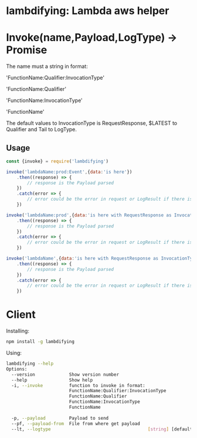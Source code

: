 # lambdifying: Lambda aws helper


# Invoke(name,Payload,LogType) -> Promise

The name must a string in format:

'FunctionName:Qualifier:InvocationType'

'FunctionName:Qualifier'

'FunctionName:InvocationType'

'FunctionName'


The default values to InvocationType is RequestResponse,
$LATEST to Qualifier and Tail to LogType.
## Usage

```js
const {invoke} = require('lambdifying')

invoke('lambdaName:prod:Event',{data:'is here'})
    .then((response) => {
        // response is the Payload parsed
    })
    .catch(error => {
        // error could be the error in request or LogResult if there is FunctionError
    })

invoke('lambdaName:prod',{data:'is here with RequestResponse as InvocationType'})
    .then((response) => {
        // response is the Payload parsed
    })
    .catch(error => {
        // error could be the error in request or LogResult if there is FunctionError
    })

invoke('lambdaName',{data:'is here with RequestResponse as InvocationType and Qualifier as $LATEST'})
    .then((response) => {
        // response is the Payload parsed
    })
    .catch(error => {
        // error could be the error in request or LogResult if there is FunctionError
    })

```

# Client

Installing:

```bash
npm install -g lambdifying
```

Using:

```bash
lambdifying --help
Options:
  --version             Show version number                            [boolean]
  --help                Show help                                      [boolean]
  -i, --invoke          function to invoke in format:
                        FunctionName:Qualifier:InvocationType
                        FunctionName:Qualifier
                        FunctionName:InvocationType
                        FunctionName
                                                                        [string]
  -p, --payload         Payload to send                                 [string]
  --pf, --payload-from  File from where get payload                     [string]
  --lt, --logtype                                     [string] [default: "Tail"]
```


